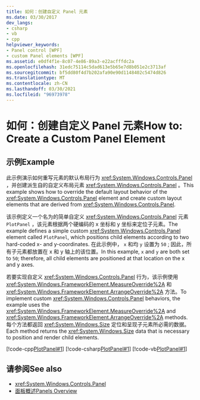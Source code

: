```yaml
---
title: 如何：创建自定义 Panel 元素
ms.date: 03/30/2017
dev_langs:
- csharp
- vb
- cpp
helpviewer_keywords:
- Panel control [WPF]
- custom Panel elements [WPF]
ms.assetid: e0df4f1e-8c07-4e86-89a3-e22acfffdc2a
ms.openlocfilehash: 31edc75114c5dad613e5b65e7d8b051e2c3713af
ms.sourcegitcommit: bf5dd80f4d7b202afa90e90d1148402c5474d826
ms.translationtype: MT
ms.contentlocale: zh-CN
ms.lasthandoff: 03/30/2021
ms.locfileid: "96973978"
---
```

# <a name="how-to-create-a-custom-panel-element"></a><span data-ttu-id="3be0b-102">如何：创建自定义 Panel 元素</span><span class="sxs-lookup"><span data-stu-id="3be0b-102">How to: Create a Custom Panel Element</span></span>
## <a name="example"></a><span data-ttu-id="3be0b-103">示例</span><span class="sxs-lookup"><span data-stu-id="3be0b-103">Example</span></span>  
 <span data-ttu-id="3be0b-104">此示例演示如何重写元素的默认布局行为 <xref:System.Windows.Controls.Panel> ，并创建派生自的自定义布局元素 <xref:System.Windows.Controls.Panel> 。</span><span class="sxs-lookup"><span data-stu-id="3be0b-104">This example shows how to override the default layout behavior of the <xref:System.Windows.Controls.Panel> element and create custom layout elements that are derived from <xref:System.Windows.Controls.Panel>.</span></span>  
  
 <span data-ttu-id="3be0b-105">该示例定义一个名为的简单自定义 <xref:System.Windows.Controls.Panel> 元素 `PlotPanel` ，该元素根据两个硬编码的 x 坐标和 y 坐标来定位子元素。</span><span class="sxs-lookup"><span data-stu-id="3be0b-105">The example defines a simple custom <xref:System.Windows.Controls.Panel> element called `PlotPanel`, which positions child elements according to two hard-coded x- and y-coordinates.</span></span> <span data-ttu-id="3be0b-106">在此示例中， `x` 和均 `y` 设置为 `50` ; 因此，所有子元素都放置在 x 和 y 轴上的该位置。</span><span class="sxs-lookup"><span data-stu-id="3be0b-106">In this example, `x` and `y` are both set to `50`; therefore, all child elements are positioned at that location on the x and y axes.</span></span>  
  
 <span data-ttu-id="3be0b-107">若要实现自定义 <xref:System.Windows.Controls.Panel> 行为，该示例使用 <xref:System.Windows.FrameworkElement.MeasureOverride%2A> 和 <xref:System.Windows.FrameworkElement.ArrangeOverride%2A> 方法。</span><span class="sxs-lookup"><span data-stu-id="3be0b-107">To implement custom <xref:System.Windows.Controls.Panel> behaviors, the example uses the <xref:System.Windows.FrameworkElement.MeasureOverride%2A> and <xref:System.Windows.FrameworkElement.ArrangeOverride%2A> methods.</span></span> <span data-ttu-id="3be0b-108">每个方法都返回 <xref:System.Windows.Size> 定位和呈现子元素所必需的数据。</span><span class="sxs-lookup"><span data-stu-id="3be0b-108">Each method returns the <xref:System.Windows.Size> data that is necessary to position and render child elements.</span></span>  
  
 [!code-cpp[PlotPanel#1](~/samples/snippets/cpp/VS_Snippets_Wpf/PlotPanel/CPP/PlotPanel.cpp#1)]
 [!code-csharp[PlotPanel#1](~/samples/snippets/csharp/VS_Snippets_Wpf/PlotPanel/CSharp/PlotPanel.cs#1)]
 [!code-vb[PlotPanel#1](~/samples/snippets/visualbasic/VS_Snippets_Wpf/PlotPanel/VisualBasic/PlotPanel.vb#1)]  
  
## <a name="see-also"></a><span data-ttu-id="3be0b-109">请参阅</span><span class="sxs-lookup"><span data-stu-id="3be0b-109">See also</span></span>

- <xref:System.Windows.Controls.Panel>
- [<span data-ttu-id="3be0b-110">面板概述</span><span class="sxs-lookup"><span data-stu-id="3be0b-110">Panels Overview</span></span>](panels-overview.md)
